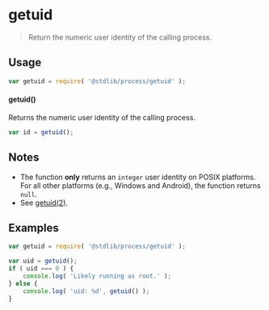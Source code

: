 # getuid

> Return the numeric user identity of the calling process.

<section class="usage">

## Usage

```javascript
var getuid = require( '@stdlib/process/getuid' );
```

#### getuid()

Returns the numeric user identity of the calling process.

```javascript
var id = getuid();
```

</section>

<!-- /.usage -->

<section class="notes">

## Notes

-   The function **only** returns an `integer` user identity on POSIX platforms. For all other platforms (e.g., Windows and Android), the function returns `null`. 
-   See [getuid(2)][getuid].

</section>

<section class="examples">

## Examples

<!-- eslint no-undef: "error" -->

```javascript
var getuid = require( '@stdlib/process/getuid' );

var uid = getuid();
if ( uid === 0 ) {
    console.log( 'Likely running as root.' );
} else {
    console.log( 'uid: %d', getuid() );
}
```

</section>

<!-- /.examples -->

<section class="links">

[getuid]: http://man7.org/linux/man-pages/man2/getuid.2.html

</section>

<!-- /.links -->
